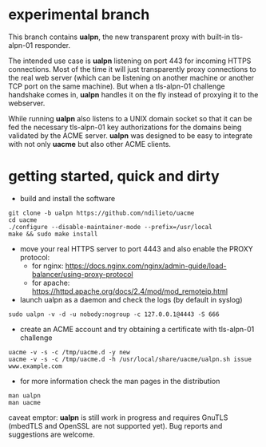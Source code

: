 # experimental branch

This branch contains **ualpn**, the new transparent proxy with built-in
tls-alpn-01 responder.

The intended use case is **ualpn** listening on port 443 for incoming
HTTPS connections. Most of the time it will just transparently proxy
connections to the real web server (which can be listening on another
machine or another TCP port on the same machine). But when a tls-alpn-01
challenge handshake comes in, **ualpn** handles it on the fly instead of
proxying it to the webserver.

While running **ualpn** also listens to a UNIX domain socket so that it
can be fed the necessary tls-alpn-01 key authorizations for the domains
being validated by the ACME server. **ualpn** was designed to be easy to
integrate with not only **uacme** but also other ACME clients.

# getting started, quick and dirty

* build and install the software
```
git clone -b ualpn https://github.com/ndilieto/uacme
cd uacme
./configure --disable-maintainer-mode --prefix=/usr/local
make && sudo make install
```
* move your real HTTPS server to port 4443 and also enable the PROXY protocol:
  * for nginx: https://docs.nginx.com/nginx/admin-guide/load-balancer/using-proxy-protocol
  * for apache: https://httpd.apache.org/docs/2.4/mod/mod_remoteip.html
* launch ualpn as a daemon and check the logs (by default in syslog)
```
sudo ualpn -v -d -u nobody:nogroup -c 127.0.0.1@4443 -S 666
```
* create an ACME account and try obtaining a certificate with tls-alpn-01 challenge
```
uacme -v -s -c /tmp/uacme.d -y new
uacme -v -s -c /tmp/uacme.d -h /usr/local/share/uacme/ualpn.sh issue www.example.com
```
* for more information check the man pages in the distribution
```
man ualpn
man uacme
```

caveat emptor: **ualpn** is still work in progress and requires GnuTLS (mbedTLS and
OpenSSL are not supported yet). Bug reports and suggestions are welcome.



